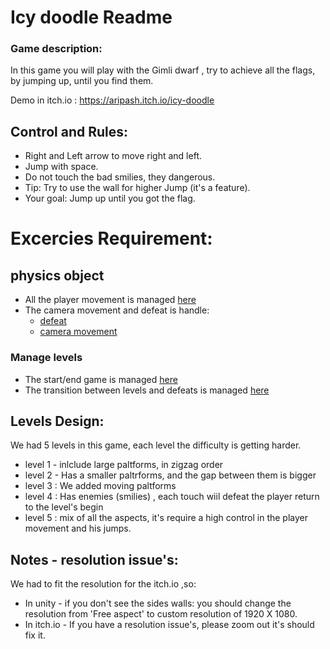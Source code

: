 # Icy doodle Readme

### Game description:
In this game you will play with the Gimli dwarf , try to achieve all the flags, by jumping up, until you find them.

Demo in itch.io : https://aripash.itch.io/icy-doodle


## Control and Rules:
 * Right and Left arrow to move right  and left.
 * Jump with space. 
 * Do not touch the bad smilies, they dangerous.
 * Tip: Try to use the wall for higher Jump (it's a feature).
 * Your goal: Jump up until you got the flag.

 # Excercies Requirement:
## physics object
* All the player movement is managed [here](https://github.com/dobzik/MainGameDev/blob/master/Lesson8/icy%20doodle/Assets/Script/Move.cs)
* The camera movement and defeat is handle:
    * [defeat](https://github.com/dobzik/MainGameDev/blob/master/Lesson8/icy%20doodle/Assets/Script/GameManager.cs) 
    * [camera movement](https://github.com/dobzik/MainGameDev/blob/master/Lesson8/icy%20doodle/Assets/Script/follow_player.cs)



### Manage levels
* The start/end game is managed [here](https://github.com/dobzik/MainGameDev/blob/master/Lesson8/icy%20doodle/Assets/Script/GameMenu.cs)
* The transition between levels and defeats is managed [here](https://github.com/dobzik/MainGameDev/blob/master/Lesson8/icy%20doodle/Assets/Script/GameManager.cs)


## Levels Design:
We had 5 levels in this game, each level the difficulty is getting harder.
* level 1 - inlclude large paltforms, in zigzag order 
* level 2 - Has a smaller paltrforms, and the gap between them is bigger
* level 3 : We added moving paltforms 
* level 4 : Has enemies (smilies) , each touch wiil defeat the player return to the level's begin
* level 5 : mix of all the aspects, it's require a high control in the player movement and his jumps.



## Notes - resolution issue's:
We had to fit the resolution for the itch.io ,so:
* In unity - if you don't see the sides walls: you should change the resolution from 'Free aspect' to custom resolution of 1920 X 1080.
* In itch.io - If you have a resolution issue's, please zoom out it's should fix it.
